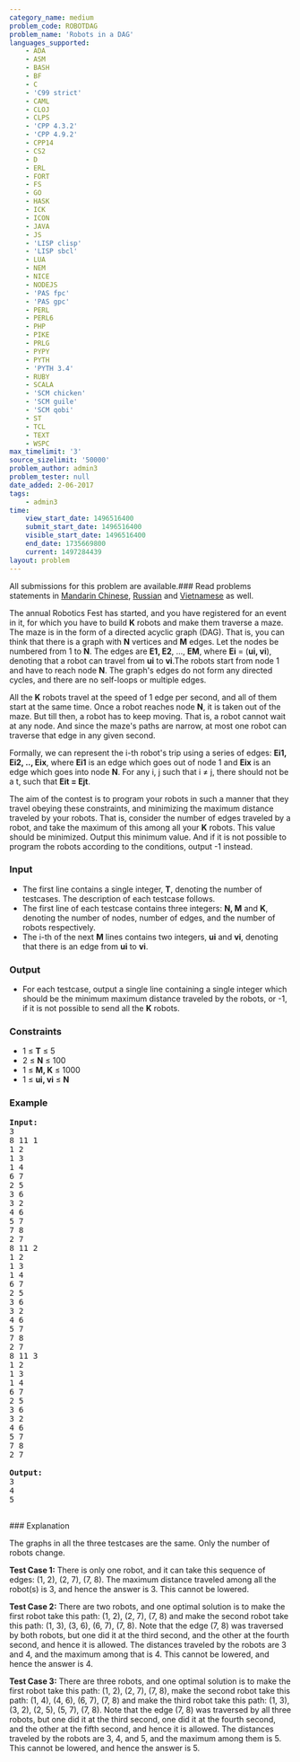 ```yaml
---
category_name: medium
problem_code: ROBOTDAG
problem_name: 'Robots in a DAG'
languages_supported:
    - ADA
    - ASM
    - BASH
    - BF
    - C
    - 'C99 strict'
    - CAML
    - CLOJ
    - CLPS
    - 'CPP 4.3.2'
    - 'CPP 4.9.2'
    - CPP14
    - CS2
    - D
    - ERL
    - FORT
    - FS
    - GO
    - HASK
    - ICK
    - ICON
    - JAVA
    - JS
    - 'LISP clisp'
    - 'LISP sbcl'
    - LUA
    - NEM
    - NICE
    - NODEJS
    - 'PAS fpc'
    - 'PAS gpc'
    - PERL
    - PERL6
    - PHP
    - PIKE
    - PRLG
    - PYPY
    - PYTH
    - 'PYTH 3.4'
    - RUBY
    - SCALA
    - 'SCM chicken'
    - 'SCM guile'
    - 'SCM qobi'
    - ST
    - TCL
    - TEXT
    - WSPC
max_timelimit: '3'
source_sizelimit: '50000'
problem_author: admin3
problem_tester: null
date_added: 2-06-2017
tags:
    - admin3
time:
    view_start_date: 1496516400
    submit_start_date: 1496516400
    visible_start_date: 1496516400
    end_date: 1735669800
    current: 1497284439
layout: problem
---
```

All submissions for this problem are available.### Read problems statements in [Mandarin Chinese](http://www.codechef.com/download/translated/SNCKEL17/mandarin/ROBOTDAG.pdf), [Russian](http://www.codechef.com/download/translated/SNCKEL17/russian/ROBOTDAG.pdf) and [Vietnamese](http://www.codechef.com/download/translated/SNCKEL17/vietnamese/ROBOTDAG.pdf) as well.

The annual Robotics Fest has started, and you have registered for an event in it, for which you have to build **K** robots and make them traverse a maze. The maze is in the form of a directed acyclic graph (DAG). That is, you can think that there is a graph with **N** vertices and **M** edges. Let the nodes be numbered from 1 to **N**. The edges are **E1, E2**, ..., **EM**, where **Ei** = (**ui, vi**), denoting that a robot can travel from **ui** to **vi**.The robots start from node 1 and have to reach node **N**. The graph's edges do not form any directed cycles, and there are no self-loops or multiple edges.

All the **K** robots travel at the speed of 1 edge per second, and all of them start at the same time. Once a robot reaches node **N**, it is taken out of the maze. But till then, a robot has to keep moving. That is, a robot cannot wait at any node. And since the maze's paths are narrow, at most one robot can traverse that edge in any given second.

Formally, we can represent the i-th robot's trip using a series of edges: **Ei1, Ei2, .., Eix**, where **Ei1** is an edge which goes out of node 1 and **Eix** is an edge which goes into node **N**. For any i, j such that i ≠ j, there should not be a t, such that **Eit = Ejt**.

The aim of the contest is to program your robots in such a manner that they travel obeying these constraints, and minimizing the maximum distance traveled by your robots. That is, consider the number of edges traveled by a robot, and take the maximum of this among all your **K** robots. This value should be minimized. Output this minimum value. And if it is not possible to program the robots according to the conditions, output -1 instead.

### Input

- The first line contains a single integer, **T**, denoting the number of testcases. The description of each testcase follows.
- The first line of each testcase contains three integers: **N, M** and **K**, denoting the number of nodes, number of edges, and the number of robots respectively.
- The i-th of the next **M** lines contains two integers, **ui** and **vi**, denoting that there is an edge from **ui** to **vi**.

### Output

- For each testcase, output a single line containing a single integer which should be the minimum maximum distance traveled by the robots, or -1, if it is not possible to send all the **K** robots.

### Constraints

- 1 ≤ **T** ≤ 5
- 2 ≤ **N** ≤ 100
- 1 ≤ **M, K** ≤ 1000
- 1 ≤ **ui, vi** ≤ **N**

### Example

<pre><b>Input:</b>
3
8 11 1
1 2
1 3
1 4
6 7
2 5
3 6
3 2
4 6
5 7
7 8
2 7
8 11 2
1 2
1 3
1 4
6 7
2 5
3 6
3 2
4 6
5 7
7 8
2 7
8 11 3
1 2
1 3
1 4
6 7
2 5
3 6
3 2
4 6
5 7
7 8
2 7

<b>Output:</b>
3
4
5

</pre>### Explanation
The graphs in all the three testcases are the same. Only the number of robots change.

**Test Case 1:** There is only one robot, and it can take this sequence of edges: (1, 2), (2, 7), (7, 8). The maximum distance traveled among all the robot(s) is 3, and hence the answer is 3. This cannot be lowered.

**Test Case 2:** There are two robots, and one optimal solution is to make the first robot take this path: (1, 2), (2, 7), (7, 8) and make the second robot take this path: (1, 3), (3, 6), (6, 7), (7, 8). Note that the edge (7, 8) was traversed by both robots, but one did it at the third second, and the other at the fourth second, and hence it is allowed. The distances traveled by the robots are 3 and 4, and the maximum among that is 4. This cannot be lowered, and hence the answer is 4.

**Test Case 3:** There are three robots, and one optimal solution is to make the first robot take this path: (1, 2), (2, 7), (7, 8), make the second robot take this path: (1, 4), (4, 6), (6, 7), (7, 8) and make the third robot take this path: (1, 3), (3, 2), (2, 5), (5, 7), (7, 8). Note that the edge (7, 8) was traversed by all three robots, but one did it at the third second, one did it at the fourth second, and the other at the fifth second, and hence it is allowed. The distances traveled by the robots are 3, 4, and 5, and the maximum among them is 5. This cannot be lowered, and hence the answer is 5.
